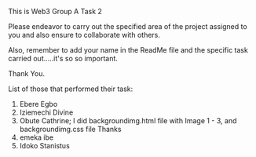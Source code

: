 This is Web3 Group A Task 2

Please endeavor to carry out the specified area of the project assigned to you and also ensure to collaborate with others.

Also, remember to add your name in the ReadMe file and the specific task carried out.....it's so so important.

Thank You.

List of those that performed their task:

1. Ebere Egbo
2. Iziemechi Divine
3. Obute Cathrine; I did backgroundimg.html file with Image 1 - 3, and backgroundimg.css file Thanks
4. emeka ibe
5. Idoko Stanistus 
